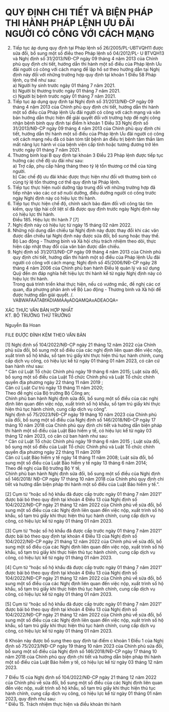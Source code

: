 # QUY ĐỊNH CHI TIẾT VÀ BIỆN PHÁP THI HÀNH PHÁP LỆNH ƯU ĐÃI NGƯỜI CÓ CÔNG VỚI CÁCH MẠNG

2. Tiếp tục áp dụng quy định tại Pháp lệnh số 26/2005/PL-UBTVQH11 được sửa đổi, bổ sung một số điều theo Pháp lệnh số 04/2012/PL- U BTVQH13 và Nghị định số 31/2013/NĐ-CP ngày 09 tháng 4 năm 2013 của Chính phủ quy định chi tiết, hướng dẫn thi hành một số điều của Pháp lệnh Ưu đãi người có công với cách mạng để lập hồ sơ theo hướng dẫn tại Nghị định này đối với những trường hợp quy định tại khoản 1 Điều 58 Pháp lệnh, cụ thể như sau:  
a) Người hy sinh trước ngày 01 tháng 7 năm 2021.  
b) Người bị thương trước ngày 01 tháng 7 năm 2021.  
c) Người bị bệnh trước ngày 01 tháng 7 năm 2021.  
3. Tiếp tục áp dụng quy định tại Nghị định số 31/2013/NĐ-CP ngày 09 tháng 4 năm 2013 của Chính phủ quy định chi tiết, hướng dẫn thi hành một số điều của Pháp lệnh Ưu đãi người có công với cách mạng và văn bản hướng dẫn thực hiện để giải quyết đối với trường hợp đề nghị công nhận bệnh binh quy định tại điểm h khoản 1 Điều 33 Nghị định số 31/2013/NĐ-CP ngày 09 tháng 4 năm 2013 của Chính phủ quy định chi tiết, hướng dẫn thi hành một số điều của Pháp lệnh Ưu đãi người có công với cách mạng nếu đã có bản tóm tắt bệnh án điều trị bệnh tâm thần làm mất năng lực hành vi của bệnh viện cấp tỉnh hoặc tương đương trở lên trước ngày 01 tháng 7 năm 2021.  
4. Thương binh loại B quy định tại khoản 3 Điều 23 Pháp lệnh được tiếp tục hưởng các chế độ ưu đãi như sau:  
a) Trợ cấp, phụ cấp hằng tháng theo tỷ lệ tổn thương cơ thể của từng người.  
b) Các chế độ ưu đãi khác được thực hiện như đối với thương binh có cùng tỷ lệ tổn thương cơ thể quy định tại Pháp lệnh.  
5. Tiếp tục thực hiện nuôi dưỡng tập trung đối với những trường hợp đã tiếp nhận vào các cơ sở nuôi dưỡng, điều dưỡng người có công trước ngày Nghị định này có hiệu lực thi hành.  
6. Tiếp tục thực hiện chế độ, chính sách bảo đảm đối với công tác tìm kiếm, quy tập hài cốt liệt sĩ đã được quy định trước ngày Nghị định này có hiệu lực thi hành.  
Điều 185. Hiệu lực thi hành 7 [7]  
1. Nghị định này có hiệu lực từ ngày 15 tháng 02 năm 2022.  
2. Những nội dung dẫn chiếu tại Nghị định này được thay đổi khi các văn được dẫn chiếu tại Nghị định này được sửa đổi, bổ sung hoặc thay thế. Bộ Lao động - Thương binh và Xã hội chịu trách nhiệm theo dõi, thực hiện cập nhật thay đổi của văn bản được dẫn chiếu.  
3. Nghị định số 31/2013/NĐ-CP ngày 09 tháng 4 năm 2013 của Chính phủ quy định chi tiết, hướng dẫn thi hành một số điều của Pháp lệnh Ưu đãi người có công với cách mạng; Nghị định số 45/2006/NĐ-CP ngày 28 tháng 4 năm 2006 của Chính phủ ban hành Điều lệ quản lý và sử dụng Quỹ đền ơn đáp nghĩa hết hiệu lực thi hành kể từ ngày Nghị định này có hiệu lực thi hành.  
Trong quá trình triển khai thực hiện, nếu có vướng mắc, đề nghị các cơ quan, địa phương phản ánh về Bộ Lao động - Thương binh và Xã hội để được hướng dẫn giải quyết. /.  
  VABWAFAATABfADIAMAAyADQAMQAxADEAOQA=    
    
XÁC THỰC VĂN BẢN HỢP NHẤT  
KT. BỘ TRƯỞNG 
THỨ TRƯỞNG 
 
 
 
 
 Nguyễn Bá Hoan     
  
    
  
FILE ĐƯỢC ĐÍNH KÈM THEO VĂN BẢN  
     
  
   
  
 
[1] Nghị định số 104/2022/NĐ-CP ngày 21 tháng 12 năm 2022 của Chính phủ sửa đổi, bổ sung một số điều của các nghị định liên quan đến việc nộp, xuất trình sổ hộ khẩu, sổ tạm trú giấy khi thực hiện thủ tục hành chính, cung cấp dịch vụ công, có hiệu lực kể từ ngày 01 tháng 01 năm 2023, có căn cứ ban hành như sau:  
“ Căn cứ Luật Tổ chức Chính phủ ngày 19 tháng 6 năm 2015; Luật sửa đổi, bổ sung một số điều của Luật Tổ chức Chính phủ và Luật Tổ chức chính quyền địa phương ngày 22 tháng 11 năm 2019 ;  
Căn cứ Luật Cư trú ngày 13 tháng 11 năm 2020;  
Theo đề nghị của Bộ trưởng Bộ Công an;  
Chính phủ ban hành Nghị định sửa đổi, bổ sung một số điều của các nghị định liên quan đến việc nộp, xuất trình sổ hộ khẩu, sổ tạm trú giấy khi thực hiện thủ tục hành chính, cung cấp dịch vụ công”.  
Nghị định số 75/2023/NĐ-CP ngày 19 tháng 10 năm 2023 của Chính phủ sửa đổi, bổ sung một số điều của Nghị định số 146/2018/NĐ-CP ngày 17 tháng 10 năm 2018 của Chính phủ quy định chi tiết và hướng dẫn biện pháp thi hành một số điều của Luật Bảo hiểm y tế, có hiệu lực kể từ ngày 03 tháng 12 năm 2023, có căn cứ ban hành như sau:  
“ Căn cứ Luật Tổ chức Chính phủ ngày 19 tháng 6 năm 2015 ; Luật sửa đổi, bổ sung một số điều của Luật Tổ chức Chính phủ và Luật Tổ chức chính quyền địa phương ngày 22 tháng 11 năm 2019  
Căn cứ Luật Bảo hiểm y tế ngày 14 tháng 11 năm 2008; Luật sửa đổi, bổ sung một số điều của Luật Bảo hiểm y tế ngày 13 tháng 6 năm 2014;  
Theo đề nghị của Bộ trưởng Bộ Y tế,  
Chính phủ ban hành Nghị định sửa đổi, bổ sung một số điều của Nghị định số 146/2018/ NĐ-CP ngày 17  tháng 10 năm 2018 của Chính phủ quy định chi tiết và hướng dẫn biện pháp thi hành một số điều của Luật Bảo hiểm y tế.”.   
 
[2] Cụm từ “hoặc sổ hộ khẩu đã được cấp trước ngày 01 tháng 7 năm 2021” được bãi bỏ theo quy định tại khoản 4 Điều 13 của Nghị định số 104/2022/NĐ-CP ngày 21 tháng 12 năm 2022 của Chính phủ về sửa đổi, bổ sung một số điều của các Nghị định liên quan đến việc nộp, xuất trình sổ hộ khẩu, sổ tạm trú giấy khi thực hiện thủ tục hành chính, cung cấp dịch vụ công, có hiệu lực kể từ ngày 01 tháng 01 năm 2023.   
 
[3] Cụm từ “hoặc sổ hộ khẩu đã được cấp trước ngày 01 tháng 7 năm 2021” được bãi bỏ theo quy định tại khoản 4 Điều 13 của Nghị định số 104/2022/NĐ-CP ngày 21 tháng 12 năm 2022 của Chính phủ về sửa đổi, bổ sung một số điều của các Nghị định liên quan đến việc nộp, xuất trình sổ hộ khẩu, sổ tạm trú giấy khi thực hiện thủ tục hành chính, cung cấp dịch vụ công, có hiệu lực kể từ ngày 01 tháng 01 năm 2023.   
 
[4] Cụm từ “hoặc sổ hộ khẩu đã được cấp trước ngày 01 tháng 7 năm 2021” được bãi bỏ theo quy định tại khoản 4 Điều 13 của Nghị định số 104/2022/NĐ-CP ngày 21 tháng 12 năm 2022 của Chính phủ về sửa đổi, bổ sung một số điều của các Nghị định liên quan đến việc nộp, xuất trình sổ hộ khẩu, sổ tạm trú giấy khi thực hiện thủ tục hành chính, cung cấp dịch vụ công, có hiệu lực kể từ ngày 01 tháng 01 năm 2023.   
 
[5] Cụm từ “hoặc sổ hộ khẩu đã được cấp trước ngày 01 tháng 7 năm 2021” được bãi bỏ theo quy định tại khoản 4 Điều 13 của Nghị định số 104/2022/NĐ-CP ngày 21 tháng 12 năm 2022 của Chính phủ về sửa đổi, bổ sung một số điều của các Nghị định liên quan đến việc nộp, xuất trình sổ hộ khẩu, sổ tạm trú giấy khi thực hiện thủ tục hành chính, cung cấp dịch vụ công, có hiệu lực kể từ ngày 01 tháng 01 năm 2023.   
 
6 Khoản này được bổ sung theo quy định tại điểm c khoản 1 Điều 1 của Nghị định số 75/2023/NĐ-CP ngày 19 tháng 10 năm 2023 của Chính phủ sửa đổi, bổ sung một số điều của Nghị định số 146/2018/NĐ-CP ngày 17 tháng 10 năm 2018 của Chính phủ quy định chi tiết và hướng dẫn biện pháp thi hành một số điều của Luật Bảo hiểm y tế, có hiệu lực kể từ ngày 03 tháng 12 năm 2023.   
 
7 Điều 15 của Nghị định số 104/2022/NĐ-CP ngày 21 tháng 12 năm 2022 của Chính phủ về sửa đổi, bổ sung một số điều của các Nghị định liên quan đến việc nộp, xuất trình sổ hộ khẩu, sổ tạm trú giấy khi thực hiện thủ tục hành chính, cung cấp dịch vụ công, có hiệu lực kể từ ngày 01 tháng 01 năm 2023, quy định như sau:  
“ Điều 15. Trách nhiệm thực hiện và điều khoản thi hành
